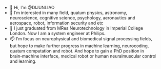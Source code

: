 - 👋 Hi, I’m @DIJUNLIAO
- 👀 I’m interested in many field, quatum physics, astronomy, neuroscience, cognitive science, psychology, aeronautics and aerospace, robot, information security and etc
- 🌱 I just graduated from MRes Neurotechnology in Imperial College London. Now I am a system engineer at Philips.
- 📫 I'm focus on neurophysical and biomedical signal processing fields, but hope to make further progress in machine learning, neurocoding, quatum computation and robot. And hope to gain a PhD position in brain-machine interface, medical robot or human neuralmuscular control and learning.
